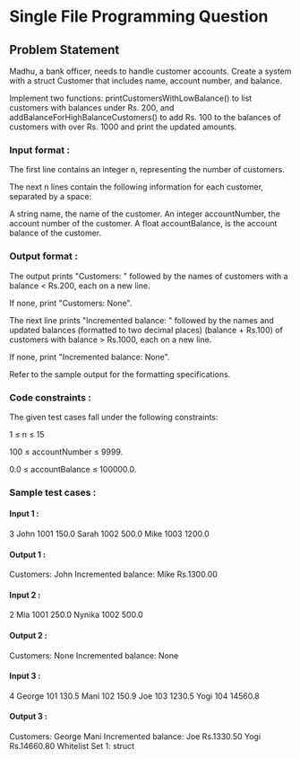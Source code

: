 # Single File Programming Question

## Problem Statement

Madhu, a bank officer, needs to handle customer accounts. Create a system with a struct Customer that includes name, account number, and balance.

Implement two functions: printCustomersWithLowBalance() to list customers with balances under Rs. 200, and addBalanceForHighBalanceCustomers() to add Rs. 100 to the balances of customers with over Rs. 1000 and print the updated amounts.

### Input format :

The first line contains an integer n, representing the number of customers.

The next n lines contain the following information for each customer, separated by a space:

A string name, the name of the customer.
An integer accountNumber, the account number of the customer.
A float accountBalance, is the account balance of the customer.

### Output format :

The output prints "Customers: " followed by the names of customers with a balance < Rs.200, each on a new line.

If none, print "Customers: None".

The next line prints "Incremented balance: " followed by the names and updated balances (formatted to two decimal places) (balance + Rs.100) of customers with balance > Rs.1000, each on a new line.

If none, print "Incremented balance: None".

Refer to the sample output for the formatting specifications.

### Code constraints :

The given test cases fall under the following constraints:

1 ≤ n ≤ 15

100 ≤ accountNumber ≤ 9999.

0.0 ≤ accountBalance ≤ 100000.0.

### Sample test cases :

#### Input 1 :

3
John 1001 150.0
Sarah 1002 500.0
Mike 1003 1200.0

#### Output 1 :

Customers: John
Incremented balance: Mike Rs.1300.00

#### Input 2 :

2
Mia 1001 250.0
Nynika 1002 500.0

#### Output 2 :

Customers: None
Incremented balance: None

#### Input 3 :

4
George 101 130.5
Mani 102 150.9
Joe 103 1230.5
Yogi 104 14560.8

#### Output 3 :

Customers: George
Mani
Incremented balance: Joe Rs.1330.50
Yogi Rs.14660.80
Whitelist
Set 1:
struct
